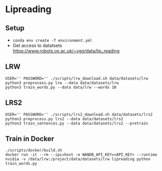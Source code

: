 # Lipreading


## Setup
- `conda env create -f environment.yml`
- Get access to datatsets https://www.robots.ox.ac.uk/~vgg/data/lip_reading

## LRW

    USER='' PASSWORD='' ./scripts/lrw_download.sh data/datasets/lrw
    python3 preprocess.py lrw --data data/datasets/lrw
    python3 train_words.py --data data/lrw --words 10

## LRS2

    USER='' PASSWORD='' ./scripts/lrs2_download.sh data/datasets/lrs2
    python3 preprocess.py lrs2 --data data/datasets/lrs2
    python3 train_sentences.py --data data/datasets/lrs2 --pretrain

## Train in Docker

    ./scripts/docker/build.sh
    docker run -it --rm --ipc=host -e WANDB_API_KEY=<API_KEY> --runtime nvidia -v /data/lrw:/project/data/datasets/lrw lipreading python train_words.py
